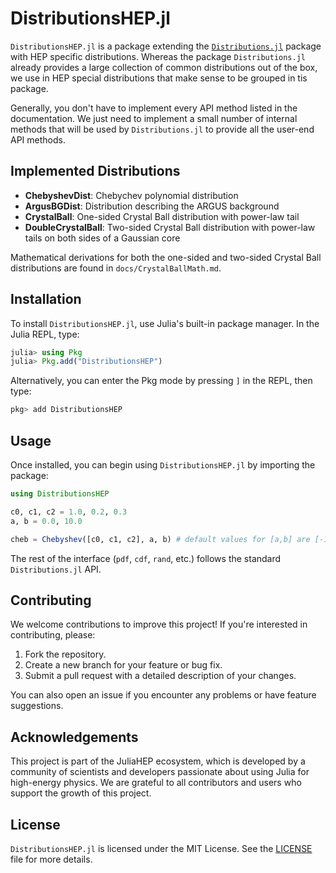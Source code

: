 # DistributionsHEP.jl

`DistributionsHEP.jl` is a package extending the [`Distributions.jl`](https://github.com/JuliaStats/Distributions.jl) package with HEP specific distributions. 
Whereas the package `Distributions.jl` already provides a large collection of common distributions out of the box, we use in HEP special distributions that make sense to be grouped in tis package. 

Generally, you don't have to implement every API method listed in the documentation. We just need to implement a small number of internal methods that will be used by `Distributions.jl` to provide all the user-end API methods.

## Implemented Distributions

- **ChebyshevDist**: Chebychev polynomial distribution
- **ArgusBGDist**: Distribution describing the ARGUS background
- **CrystalBall**: One-sided Crystal Ball distribution with power-law tail
- **DoubleCrystalBall**: Two-sided Crystal Ball distribution with power-law tails on both sides of a Gaussian core

Mathematical derivations for both the one-sided and two-sided Crystal Ball distributions are found in `docs/CrystalBallMath.md`.

## Installation

To install `DistributionsHEP.jl`, use Julia's built-in package manager. In the Julia REPL, type:

```julia
julia> using Pkg
julia> Pkg.add("DistributionsHEP")
```

Alternatively, you can enter the Pkg mode by pressing `]` in the REPL, then type:

```julia
pkg> add DistributionsHEP
```

## Usage

Once installed, you can begin using `DistributionsHEP.jl` by importing the package:

```julia
using DistributionsHEP

c0, c1, c2 = 1.0, 0.2, 0.3
a, b = 0.0, 10.0

cheb = Chebyshev([c0, c1, c2], a, b) # default values for [a,b] are [-1,1]
```

The rest of the interface (`pdf`, `cdf`, `rand`, etc.) follows the standard `Distributions.jl` API.

## Contributing

We welcome contributions to improve this project! If you're interested in contributing, please:

1. Fork the repository.
2. Create a new branch for your feature or bug fix.
3. Submit a pull request with a detailed description of your changes.

You can also open an issue if you encounter any problems or have feature suggestions.

## Acknowledgements

This project is part of the JuliaHEP ecosystem, which is developed by a community of scientists
and developers passionate about using Julia for high-energy physics. We are grateful to
all contributors and users who support the growth of this project.

## License

`DistributionsHEP.jl` is licensed under the MIT License.
See the [LICENSE](https://github.com/JuliaHEP/DistributionsHEP.jl/blob/main/LICENSE) file for more details.

